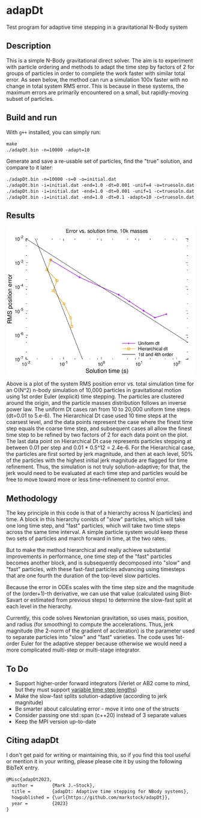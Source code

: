 # adapDt
Test program for adaptive time stepping in a gravitational N-Body system

## Description
This is a simple N-Body gravitational direct solver. The aim is to experiment with particle ordering
and methods to adapt the time step by factors of 2 for groups of particles in order to complete
the work faster with similar total error. As seen below, the method can run a simulation 100x faster
with no change in total system RMS error. This is because in these systems, the maximum errors are
primarily encountered on a small, but rapidly-moving subset of particles.

## Build and run
With `g++` installed, you can simply run:

	make
	./adapDt.bin -n=10000 -adapt=10

Generate and save a re-usable set of particles, find the "true" solution, and compare to it later:

	./adapDt.bin -n=10000 -s=0 -o=initial.dat
	./adapDt.bin -i=initial.dat -end=1.0 -dt=0.001 -unif=4 -o=truesoln.dat
	./adapDt.bin -i=initial.dat -end=1.0 -dt=0.001 -unif=1 -c=truesoln.dat
	./adapDt.bin -i=initial.dat -end=1.0 -dt=0.1 -adapt=10 -c=truesoln.dat

## Results

![Error vs. elapsed time, nbody with 10k masses](errvstime.png)

Above is a plot of the system RMS position error vs. total simulation time for an O(N^2) n-body
simulation of 10,000 particles in gravitational motion using 1st order Euler (explicit) time stepping.
The particles are clustered around the origin, and the particle masses distribution follows an
inverse power law.
The uniform Dt cases ran from 10 to 20,000 uniform time steps (dt=0.01 to 5.e-6).
The Hierarchical Dt case used 10 time steps at the coarsest level, and the data points represent
the case where the finest time step equals the coarse time step, and subsequent cases all allow
the finest time step to be refined by two factors of 2 for each data point on the plot.
The last data point on Hierarchical Dt case represents particles stepping at between 0.01 per
step and 0.01 * 0.5^12 = 2.4e-6.
For the Hierarchical case, the particles are first sorted by jerk magnitude, and then at each level,
50% of the particles with the highest initial jerk magnitude are flagged for time refinement.
Thus, the simulation is not truly solution-adaptive; for that, the jerk would need to be evaluated
at each time step and particles would be free to move toward more or less time-refinement to 
control error.

## Methodology

The key principle in this code is that of a hierarchy across N (particles) and time. A block in this
hierarchy conists of "slow" particles, which will take one long time step, and "fast" particles, which
will take two time steps across the same time interval. A simple particle system would keep these
two sets of particles and march forward in time, at the two rates.

But to make the method hierarchical and really achieve substantial improvements in performance, 
one time step of the "fast" particles becomes another block, and is subsequently decomposed into
"slow" and "fast" particles, with these fast-fast particles advancing using timesteps that are one
fourth the duration of the top-level slow particles.

Because the error in ODEs scales with the time step size and the magnitude of
the (order+1)-th derivative, we can use that value (calculated using Biot-Savart or estimated from
previous steps) to determine the slow-fast split at each level in the hierarchy.

Currently, this code solves Newtonian gravitation, so uses mass, position, and radius (for smoothing)
to compute the accelerations. Thus, jerk magnitude (the 2-norm of the gradient of accleration) is 
the parameter used to separate particles into "slow" and "fast" varieties.
The code uses 1st-order Euler for the adaptive stepper
because otherwise we would need a more complicated multi-step or multi-stage integrator.

## To Do

* Support higher-order forward integrators (Verlet or AB2 come to mind, but they must support [variable time step lengths](https://github.com/markstock/variableDt))
* Make the slow-fast splits solution-adaptive (according to jerk magnitude)
* Be smarter about calculating error - move it into one of the structs
* Consider passing one std::span (c++20) instead of 3 separate values
* Keep the MPI version up-to-date

## Citing adapDt

I don't get paid for writing or maintaining this, so if you find this tool useful or mention it in your writing, please please cite it by using the following BibTeX entry.

```
@Misc{adapDt2023,
  author =       {Mark J.~Stock},
  title =        {adapDt: Adaptive time stepping for NBody systems},
  howpublished = {\url{https://github.com/markstock/adapDt}},
  year =         {2023}
}
```

